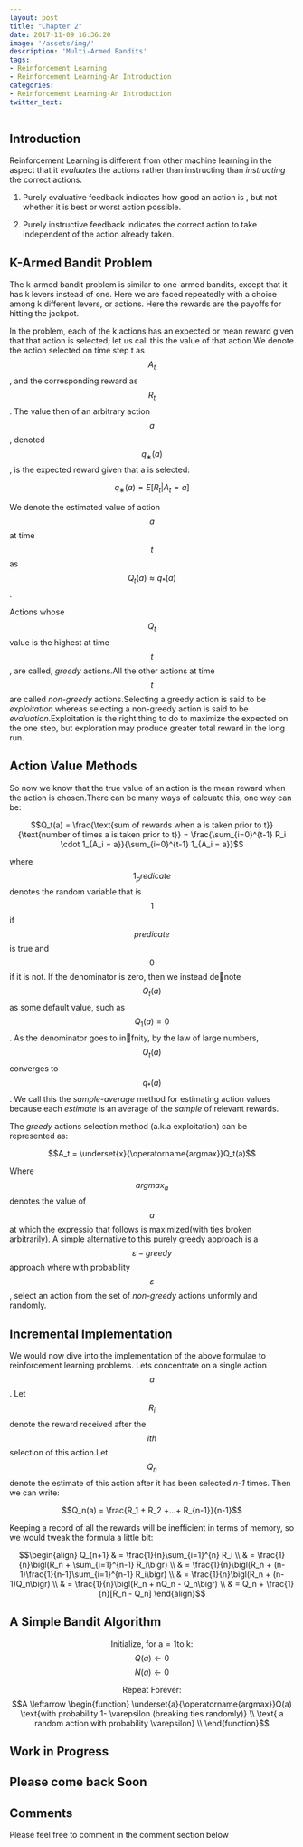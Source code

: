 ```yaml
---
layout: post
title: "Chapter 2"
date: 2017-11-09 16:36:20
image: '/assets/img/'
description: 'Multi-Armed Bandits'
tags:
- Reinforcement Learning
- Reinforcement Learning-An Introduction 
categories:
- Reinforcement Learning-An Introduction 
twitter_text:
---
```


<script type="text/javascript" async
  src="https://cdn.mathjax.org/mathjax/latest/MathJax.js?config=TeX-MML-AM_CHTML">
</script>

## Introduction

Reinforcement Learning is different from other machine learning in the aspect that it *evaluates* the actions rather than instructing than *instructing* the correct actions.
  1. Purely evaluative feedback indicates how good an action is , but not whether it is best or worst action possible.

  2. Purely instructive feedback indicates the correct action to take independent of the action already taken.

## K-Armed Bandit Problem

The k-armed bandit problem is similar to one-armed bandits, except that it has k levers instead of one. Here we are faced repeatedly with a choice among k different levers, or actions. Here the rewards are the payoffs for hitting the jackpot. 

In the problem, each of the k actions has an expected or mean reward given that that action is selected; let us call this the value of that action.We denote the action selected on time step t as $$A_t$$ , and the corresponding reward as $$R_t$$. The value then of an arbitrary action $$a$$, denoted $$q_∗(a)$$, is the expected reward given
that a is selected:

$$q_∗(a) = E[R_t | A_t = a]$$


We denote the estimated value of action $$a$$ at time $$t$$ as $$Q_t(a) \approx q_*(a)$$ .

Actions whose $$Q_t$$ value is the highest at time $$t$$, are called,  *greedy* actions.All the other actions at time $$t$$ are called *non-greedy* actions.Selecting a greedy action is said to be *exploitation* whereas selecting a non-greedy action is said to be *evaluation*.Exploitation is the right thing to do to maximize the expected on the one step, but exploration may produce greater total reward in the long run.

## Action Value Methods

So now we know that the true value of an action is the  mean reward when the action is chosen.There can be many ways of calcuate this, one way can be:

$$Q_t(a) = \frac{\text{sum of rewards when a is taken prior to t}}{\text{number of times a is taken prior to t}} = \frac{\sum_{i=0}^{t-1} R_i \cdot 1_{A_i = a}}{\sum_{i=0}^{t-1} 1_{A_i = a}}$$

where $$1_predicate$$ denotes the random variable that is $$1$$ if $$predicate$$ is true and $$0$$ if it is not. If the denominator is zero, then we instead denote $$Q_t(a)$$ as some default value, such as $$Q_1(a) = 0$$ . As the denominator goes to infnity, by the law of large numbers, $$Q_t(a)$$ converges to $$q_*(a)$$. We call this the *sample-average* method for estimating action values because each *estimate* is an average of the *sample* of relevant rewards.

The *greedy* actions selection method (a.k.a exploitation) can be represented as:

$$A_t = \underset{x}{\operatorname{argmax}}Q_t(a)$$

Where $$argmax_a$$ denotes the value of $$a$$ at which the expressio that follows is maximized(with ties broken arbitrarily). A simple alternative to this purely greedy approach is a *$$\varepsilon-greedy$$* approach where with probability $$\varepsilon$$ , select an action from the set of *non-greedy* actions unformly and randomly.

## Incremental Implementation

We would now dive into the implementation of the above formulae to reinforcement learning problems.
Lets concentrate on a single action $$a$$. Let $$R_i$$ denote the reward received after the $$ith$$ selection of this action.Let $$Q_n$$ denote the estimate of this action after it has been selected *n-1* times. Then we can write:

$$Q_n(a) = \frac{R_1 + R_2 +...+ R_{n-1}}{n-1}$$

Keeping a record of all the rewards will be inefficient in terms of memory, so we would tweak the formula a little bit:

$$\begin{align}
Q_{n+1} & = \frac{1}{n}\sum_{i=1}^{n} R_i \\
& = \frac{1}{n}\bigl(R_n + \sum_{i=1}^{n-1} R_i\bigr) \\
& = \frac{1}{n}\bigl(R_n + (n-1)\frac{1}{n-1}\sum_{i=1}^{n-1} R_i\bigr) \\
& = \frac{1}{n}\bigl(R_n + (n-1)Q_n\bigr) \\
& = \frac{1}{n}\bigl(R_n + nQ_n - Q_n\bigr) \\
& = Q_n + \frac{1}{n}[R_n - Q_n]
\end{align}$$

## A Simple Bandit Algorithm

$$\text{Initialize, for a} = 1 \text{to k}:$$
$$Q(a) \leftarrow 0$$
$$N(a) \leftarrow 0$$

$$\text{Repeat Forever:}$$
$$A \leftarrow \begin{function} 
                \underset{a}{\operatorname{argmax}}Q(a)  \text{with probability 1- \varepsilon (breaking ties randomly)} \\
                \text{ a random action with probability \varepsilon} \\
                \end{function}$$


## Work in Progress
## Please come back Soon

## Comments

Please feel free to comment in the comment section below